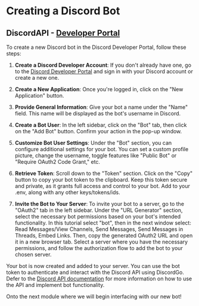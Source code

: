 # Creating a Discord Bot

## DiscordAPI - [Developer Portal](https://discord.com/developers/docs/intro)
  To create a new Discord bot in the Discord Developer Portal, follow these steps:

1. **Create a Discord Developer Account**: If you don't already have one, go to the [Discord Developer Portal](https://discord.com/developers/applications) and sign in with your Discord account or create a new one.

2. **Create a New Application**: Once you're logged in, click on the "New Application" button.

3. **Provide General Information**: Give your bot a name under the "Name" field. This name will be displayed as the bot's username in Discord.

4. **Create a Bot User**: In the left sidebar, click on the "Bot" tab, then click on the "Add Bot" button. Confirm your action in the pop-up window.

5. **Customize Bot User Settings**: Under the "Bot" section, you can configure additional settings for your bot. You can set a custom profile picture, change the username, toggle features like "Public Bot" or "Require OAuth2 Code Grant," etc.

6. **Retrieve Token**: Scroll down to the "Token" section. Click on the "Copy" button to copy your bot token to the clipboard. Keep this token secure and private, as it grants full access and control to your bot. Add to your .env, along with any other keys/tokens/ids.

7. **Invite the Bot to Your Server**: To invite your bot to a server, go to the "OAuth2" tab in the left sidebar. Under the "URL Generator" section, select the necessary bot permissions based on your bot's intended functionality. In this tutorial select "bot", then in the next window select: Read Messages/View Channels, Send Messages, Send Messages in Threads, Embed Links. Then, copy the generated OAuth2 URL and open it in a new browser tab. Select a server where you have the necessary permissions, and follow the authorization flow to add the bot to your chosen server.

Your bot is now created and added to your server. You can use the bot token to authenticate and interact with the Discord API using DiscordGo. Defer to the [Discord API documentation](https://discord.com/developers/docs/intro) for more information on how to use the API and implement bot functionality.

Onto the next module where we will begin interfacing with our new bot!